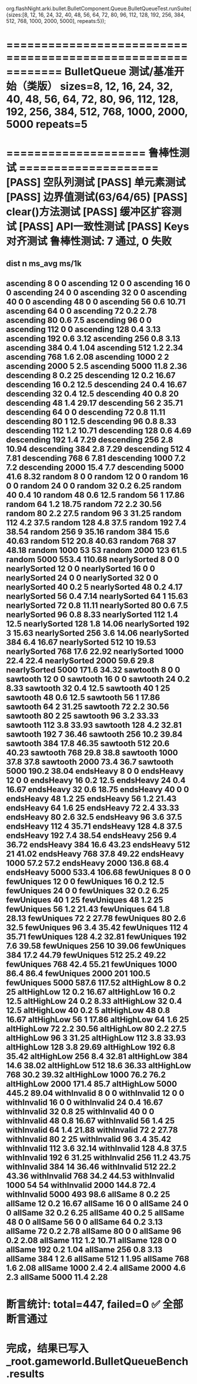 ﻿org.flashNight.arki.bullet.BulletComponent.Queue.BulletQueueTest.runSuite({sizes:[8, 12, 16, 24, 32, 40, 48, 56, 64, 72, 80, 96, 112, 128, 192, 256, 384, 512, 768, 1000, 2000, 5000], repeats:5});

============================================================
 BulletQueue 测试/基准开始（类版）
 sizes=8, 12, 16, 24, 32, 40, 48, 56, 64, 72, 80, 96, 112, 128, 192, 256, 384, 512, 768, 1000, 2000, 5000  repeats=5
============================================================

==================== 鲁棒性测试 ====================
[PASS] 空队列测试
[PASS] 单元素测试
[PASS] 边界值测试(63/64/65)
[PASS] clear()方法测试
[PASS] 缓冲区扩容测试
[PASS] API一致性测试
[PASS] Keys对齐测试
鲁棒性测试: 7 通过, 0 失败
====================================================

dist          n      ms_avg    ms/1k
------------------------------------------------------------
ascending     8      0         0
ascending     12     0         0
ascending     16     0         0
ascending     24     0         0
ascending     32     0         0
ascending     40     0         0
ascending     48     0         0
ascending     56     0.6       10.71
ascending     64     0         0
ascending     72     0.2       2.78
ascending     80     0.6       7.5
ascending     96     0         0
ascending     112    0         0
ascending     128    0.4       3.13
ascending     192    0.6       3.12
ascending     256    0.8       3.13
ascending     384    0.4       1.04
ascending     512    1.2       2.34
ascending     768    1.6       2.08
ascending     1000   2         2
ascending     2000   5         2.5
ascending     5000   11.8      2.36
descending    8      0.2       25
descending    12     0.2       16.67
descending    16     0.2       12.5
descending    24     0.4       16.67
descending    32     0.4       12.5
descending    40     0.8       20
descending    48     1.4       29.17
descending    56     2         35.71
descending    64     0         0
descending    72     0.8       11.11
descending    80     1         12.5
descending    96     0.8       8.33
descending    112    1.2       10.71
descending    128    0.6       4.69
descending    192    1.4       7.29
descending    256    2.8       10.94
descending    384    2.8       7.29
descending    512    4         7.81
descending    768    6         7.81
descending    1000   7.2       7.2
descending    2000   15.4      7.7
descending    5000   41.6      8.32
random        8      0         0
random        12     0         0
random        16     0         0
random        24     0         0
random        32     0.2       6.25
random        40     0.4       10
random        48     0.6       12.5
random        56     1         17.86
random        64     1.2       18.75
random        72     2.2       30.56
random        80     2.2       27.5
random        96     3         31.25
random        112    4.2       37.5
random        128    4.8       37.5
random        192    7.4       38.54
random        256    9         35.16
random        384    15.6      40.63
random        512    20.8      40.63
random        768    37        48.18
random        1000   53        53
random        2000   123       61.5
random        5000   553.4     110.68
nearlySorted  8      0         0
nearlySorted  12     0         0
nearlySorted  16     0         0
nearlySorted  24     0         0
nearlySorted  32     0         0
nearlySorted  40     0.2       5
nearlySorted  48     0.2       4.17
nearlySorted  56     0.4       7.14
nearlySorted  64     1         15.63
nearlySorted  72     0.8       11.11
nearlySorted  80     0.6       7.5
nearlySorted  96     0.8       8.33
nearlySorted  112    1.4       12.5
nearlySorted  128    1.8       14.06
nearlySorted  192    3         15.63
nearlySorted  256    3.6       14.06
nearlySorted  384    6.4       16.67
nearlySorted  512    10        19.53
nearlySorted  768    17.6      22.92
nearlySorted  1000   22.4      22.4
nearlySorted  2000   59.6      29.8
nearlySorted  5000   171.6     34.32
sawtooth      8      0         0
sawtooth      12     0         0
sawtooth      16     0         0
sawtooth      24     0.2       8.33
sawtooth      32     0.4       12.5
sawtooth      40     1         25
sawtooth      48     0.6       12.5
sawtooth      56     1         17.86
sawtooth      64     2         31.25
sawtooth      72     2.2       30.56
sawtooth      80     2         25
sawtooth      96     3.2       33.33
sawtooth      112    3.8       33.93
sawtooth      128    4.2       32.81
sawtooth      192    7         36.46
sawtooth      256    10.2      39.84
sawtooth      384    17.8      46.35
sawtooth      512    20.6      40.23
sawtooth      768    29.8      38.8
sawtooth      1000   37.8      37.8
sawtooth      2000   73.4      36.7
sawtooth      5000   190.2     38.04
endsHeavy     8      0         0
endsHeavy     12     0         0
endsHeavy     16     0.2       12.5
endsHeavy     24     0.4       16.67
endsHeavy     32     0.6       18.75
endsHeavy     40     0         0
endsHeavy     48     1.2       25
endsHeavy     56     1.2       21.43
endsHeavy     64     1.6       25
endsHeavy     72     2.4       33.33
endsHeavy     80     2.6       32.5
endsHeavy     96     3.6       37.5
endsHeavy     112    4         35.71
endsHeavy     128    4.8       37.5
endsHeavy     192    7.4       38.54
endsHeavy     256    9.4       36.72
endsHeavy     384    16.6      43.23
endsHeavy     512    21        41.02
endsHeavy     768    37.8      49.22
endsHeavy     1000   57.2      57.2
endsHeavy     2000   136.8     68.4
endsHeavy     5000   533.4     106.68
fewUniques    8      0         0
fewUniques    12     0         0
fewUniques    16     0.2       12.5
fewUniques    24     0         0
fewUniques    32     0.2       6.25
fewUniques    40     1         25
fewUniques    48     1.2       25
fewUniques    56     1.2       21.43
fewUniques    64     1.8       28.13
fewUniques    72     2         27.78
fewUniques    80     2.6       32.5
fewUniques    96     3.4       35.42
fewUniques    112    4         35.71
fewUniques    128    4.2       32.81
fewUniques    192    7.6       39.58
fewUniques    256    10        39.06
fewUniques    384    17.2      44.79
fewUniques    512    25.2      49.22
fewUniques    768    42.4      55.21
fewUniques    1000   86.4      86.4
fewUniques    2000   201       100.5
fewUniques    5000   587.6     117.52
altHighLow    8      0.2       25
altHighLow    12     0.2       16.67
altHighLow    16     0.2       12.5
altHighLow    24     0.2       8.33
altHighLow    32     0.4       12.5
altHighLow    40     0.2       5
altHighLow    48     0.8       16.67
altHighLow    56     1         17.86
altHighLow    64     1.6       25
altHighLow    72     2.2       30.56
altHighLow    80     2.2       27.5
altHighLow    96     3         31.25
altHighLow    112    3.8       33.93
altHighLow    128    3.8       29.69
altHighLow    192    6.8       35.42
altHighLow    256    8.4       32.81
altHighLow    384    14.6      38.02
altHighLow    512    18.6      36.33
altHighLow    768    30.2      39.32
altHighLow    1000   76.2      76.2
altHighLow    2000   171.4     85.7
altHighLow    5000   445.2     89.04
withInvalid   8      0         0
withInvalid   12     0         0
withInvalid   16     0         0
withInvalid   24     0.4       16.67
withInvalid   32     0.8       25
withInvalid   40     0         0
withInvalid   48     0.8       16.67
withInvalid   56     1.4       25
withInvalid   64     1.4       21.88
withInvalid   72     2         27.78
withInvalid   80     2         25
withInvalid   96     3.4       35.42
withInvalid   112    3.6       32.14
withInvalid   128    4.8       37.5
withInvalid   192    6         31.25
withInvalid   256    11.2      43.75
withInvalid   384    14        36.46
withInvalid   512    22.2      43.36
withInvalid   768    34.2      44.53
withInvalid   1000   54        54
withInvalid   2000   144.8     72.4
withInvalid   5000   493       98.6
allSame       8      0.2       25
allSame       12     0.2       16.67
allSame       16     0         0
allSame       24     0         0
allSame       32     0.2       6.25
allSame       40     0.2       5
allSame       48     0         0
allSame       56     0         0
allSame       64     0.2       3.13
allSame       72     0.2       2.78
allSame       80     0         0
allSame       96     0.2       2.08
allSame       112    1.2       10.71
allSame       128    0         0
allSame       192    0.2       1.04
allSame       256    0.8       3.13
allSame       384    1         2.6
allSame       512    1         1.95
allSame       768    1.6       2.08
allSame       1000   2.4       2.4
allSame       2000   4.6       2.3
allSame       5000   11.4      2.28
------------------------------------------------------------
 断言统计: total=447, failed=0
 ✅ 全部断言通过
============================================================
 完成，结果已写入 _root.gameworld.BulletQueueBench.results
============================================================
